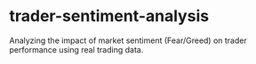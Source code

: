 # trader-sentiment-analysis
Analyzing the impact of market sentiment (Fear/Greed) on trader performance using real trading data.
